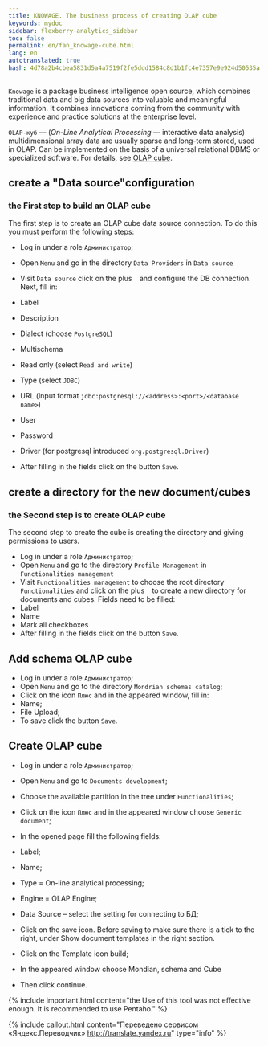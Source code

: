 ```yaml
--- 
title: KNOWAGE. The business process of creating OLAP cube 
keywords: mydoc 
sidebar: flexberry-analytics_sidebar 
toc: false 
permalink: en/fan_knowage-cube.html 
lang: en 
autotranslated: true 
hash: 4d78a2b4cbea5831d5a4a7519f2fe5ddd1584c8d1b1fc4e7357e9e924d50535a 
--- 
```


`Knowage` is a package business intelligence open source, which combines traditional data and big data sources into valuable and meaningful information. It combines innovations coming from the community with experience and practice solutions at the enterprise level. 

`OLAP-куб` — (_On-Line Analytical Processing_ — interactive data analysis) multidimensional array data are usually sparse and long-term stored, used in OLAP. Can be implemented on the basis of a universal relational DBMS or specialized software. For details, see [OLAP cube](https://ru.wikipedia.org/wiki/OLAP-куб). 

## create a "Data source"configuration 

### the First step to build an OLAP cube 

The first step is to create an OLAP cube data source connection. To do this you must perform the following steps: 

* Log in under a role `Администратор`; 
* Open `Menu` and go in the directory `Data Providers` in `Data source` 
* Visit `Data source` click on the plus ` ` and configure the DB connection. Next, fill in: 
* Label 
* Description 
* Dialect (choose `PostgreSQL`) 
* Multischema 
* Read only (select `Read and write`) 
* Type (select `JDBC`) 
* URL (input format `jdbc:postgresql://<address>:<port>/<database name>`) 
* User 
* Password 
* Driver (for postgresql introduced `org.postgresql.Driver`) 

* After filling in the fields click on the button `Save`. 

## create a directory for the new document/cubes 

### the Second step is to create OLAP cube 

The second step to create the cube is creating the directory and giving permissions to users. 

* Log in under a role `Администратор`; 
* Open `Menu` and go to the directory `Profile Management` in `Functionalities management` 
* Visit `Functionalities management` to choose the root directory `Functionalities` and click on the plus ` ` to create a new directory for documents and cubes. Fields need to be filled: 
* Label 
* Name 
* Mark all checkboxes 
* After filling in the fields click on the button `Save`. 

## Add schema OLAP cube 

* Log in under a role `Администратор`; 
* Open `Menu` and go to the directory `Mondrian schemas catalog`; 
* Click on the icon `Плюс` and in the appeared window, fill in: 
* Name; 
* File Upload; 
* To save click the button `Save`.

## Create OLAP cube 

* Log in under a role `Администратор`; 
* Open `Menu` and go to `Documents development`; 
* Choose the available partition in the tree under `Functionalities`; 
* Click on the icon `Плюс` and in the appeared window choose `Generic document`; 
* In the opened page fill the following fields: 
* Label; 
* Name; 
* Type = On-line analytical processing; 
* Engine = OLAP Engine; 
* Data Source – select the setting for connecting to БД; 
* Click on the save icon. Before saving to make sure there is a tick to the right, under Show document templates in the right section. 

* Click on the Template icon build; 
* In the appeared window choose Mondian, schema and Cube 
* Then click continue. 

{% include important.html content="the Use of this tool was not effective enough. It is recommended to use Pentaho." %} 



{% include callout.html content="Переведено сервисом «Яндекс.Переводчик» <http://translate.yandex.ru>" type="info" %}